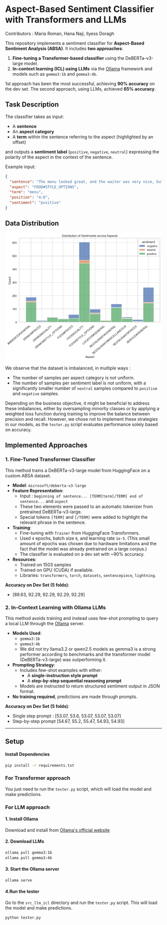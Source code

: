 # Aspect-Based Sentiment Classifier with Transformers and LLMs

Contributors : Maria Roman, Hana Naji, Ilyess Doragh

This repository implements a sentiment classifier for **Aspect-Based Sentiment Analysis (ABSA)**. It includes **two approaches**:

1. **Fine-tuning a Transformer-based classifier** using the DeBERTa-v3-large model.
2. **In-context learning (ICL) using LLMs** via the [Ollama](https://ollama.com) framework and models such as `gemma3:1b` and `gemma3:4b`.

1st approach has been the most successful, achieving **90% accuracy** on the dev set. The second approach, using LLMs, achieved **65% accuracy**.

## Task Description

The classifier takes as input:

- A **sentence**
- An **aspect category**
- A **term** within the sentence referring to the aspect (highlighted by an offset)

and outputs a **sentiment label** (`positive`, `negative`, `neutral`) expressing the polarity of the aspect in the context of the sentence.

Example input:

```json
{
  "sentence": "The menu looked great, and the waiter was very nice, but when the food came, it was average.",
  "aspect": "FOOD#STYLE_OPTIONS",
  "term": "menu",
  "position": "4:8",
  "sentiment": "positive"
}
```

## Data Distribution

![Data distribution](charts/data_distribution.png)

We observe that the dataset is imbalanced, in multiple ways :

- The number of samples per aspect category is not uniform.
- The number of samples per sentiment label is not uniform, with a significantly smaller number of `neutral` samples compared to `positive` and `negative` samples.

Depending on the business objective, it might be beneficial to address these imbalances, either by oversampling minority classes or by applying a weighted loss function during training to improve the balance between precision and recall. However, we chose not to implement these strategies in our models, as the `tester.py` script evaluates performance solely based on accuracy.

## Implemented Approaches

### 1. Fine-Tuned Transformer Classifier

This method trains a DeBERTa-v3-large model from HuggingFace on a custom ABSA dataset.

- **Model**: `microsoft/deberta-v3-large`
- **Feature Representation**:
  - Input : `beginning of sentence... [TERM]term[/TERM] end of sentence...` and `aspect`
  - These two elements were passed to an automatic tokenizer from pretrained DeBERTa-v3-large.
  - Special tokens `[TERM]` and `[/TERM]` were added to highlight the relevant phrase in the sentence.
- **Training**:
  - Fine-tuning with `Trainer` from HuggingFace Transformers.
  - Used `4` epochs, batch size `8`, and learning rate `1e-5`. (This small amount of epochs was chosen due to hardware limitations and the fact that the model was already pretrained on a large corpus.)
  - The classifier is evaluated on a dev set with ~90% accuracy.
- **Resources**:
  - Trained on 1503 samples
  - Trained on GPU (CUDA) if available.
  - Libraries: `transformers`, `torch`, `datasets`, `sentencepiece`, `lightning`.

**Accuracy on Dev Set (5 folds)**:

- [89.63, 92.29, 92.29, 92.29, 92.29]

### 2. In-Context Learning with Ollama LLMs

This method avoids training and instead uses few-shot prompting to query a local LLM through the [Ollama](https://ollama.com) server.

- **Models Used**:
  - `gemma3:1b`
  - `gemma3:4b`
  - We did not try llama3.2 or qwen2.5 models as gemma3 is a strong performer according to benchmarks and the transformer model (DeBERTa-v3-large) was outperforming it.
- **Prompting Strategy**:
  - Includes few-shot examples with either:
    - A **single-instruction style prompt**
    - A **step-by-step sequential reasoning prompt**
  - Models are instructed to return structured sentiment output in JSON format.
- **No training required**, predictions are made through prompts.

**Accuracy on Dev Set (5 folds)**:

- Single step prompt : [53.07, 53.6, 53.07, 53.07, 53.07]
- Step-by-step prompt [54.67, 55.2, 55.47, 54.93, 54.93]

---

## Setup

#### Install Dependencies

```bash
pip install -r requirements.txt
```

### For Transformer approach

You just need to run the `tester.py` script, which will load the model and make predictions.

### For LLM approach

#### 1. Install Ollama

Download and install from [Ollama's official website](https://ollama.com/download)

#### 2. Download LLMs

```bash
ollama pull gemma3:1b
ollama pull gemma3:4b
```

#### 3. Start the Ollama server

```bash
ollama serve
```

#### 4.Run the tester

Go to the `src_llm_icl` directory and run the `tester.py` script. This will load the model and make predictions.

```bash
python tester.py
```
